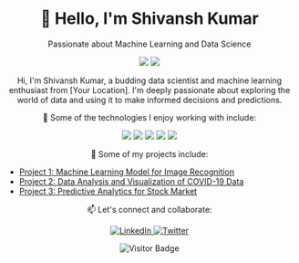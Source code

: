 <!-- Header -->
<h1 align="center">👋 Hello, I'm Shivansh Kumar</h1>
<p align="center">Passionate about Machine Learning and Data Science</p>

<!-- Badges -->
<p align="center">
  <img src="https://img.shields.io/badge/Machine%20Learning-Enthusiast-success?style=flat-square">
  <img src="https://img.shields.io/badge/Data%20Science-Lover-blue?style=flat-square">
</p>

<!-- Introduction -->
<p align="center">
  Hi, I'm Shivansh Kumar, a budding data scientist and machine learning enthusiast from [Your Location]. I'm deeply passionate about exploring the world of data and using it to make informed decisions and predictions.
</p>

<!-- Technologies -->
<p align="center">
  🚀 Some of the technologies I enjoy working with include:
</p>
<p align="center">
  <img src="https://img.shields.io/badge/Python-3776AB?style=for-the-badge&logo=python&logoColor=white">
  <img src="https://img.shields.io/badge/Scikit%20Learn-F7931E?style=for-the-badge&logo=scikit-learn&logoColor=white">
  <img src="https://img.shields.io/badge/TensorFlow-FF6F61?style=for-the-badge&logo=tensorflow&logoColor=white">
  <img src="https://img.shields.io/badge/PyTorch-EE4C2C?style=for-the-badge&logo=pytorch&logoColor=white">
  <img src="https://img.shields.io/badge/Jupyter-F37626?style=for-the-badge&logo=jupyter&logoColor=white">
</p>

<!-- Portfolio -->
<p align="center">
  💼 Some of my projects include:
</p>

- [Project 1: Machine Learning Model for Image Recognition](link_to_project1)
- [Project 2: Data Analysis and Visualization of COVID-19 Data](link_to_project2)
- [Project 3: Predictive Analytics for Stock Market](link_to_project3)

<!-- Let's Connect -->
<p align="center">
  📫 Let's connect and collaborate:
</p>
<p align="center">
  <a href="https://linkedin.com/in/your-profile" target="_blank">
    <img src="https://img.shields.io/badge/LinkedIn-Profile-0077B5?style=for-the-badge&logo=linkedin&logoColor=white" alt="LinkedIn">
  </a>
  <a href="https://twitter.com/your-handle" target="_blank">
    <img src="https://img.shields.io/badge/Twitter-Handle-1DA1F2?style=for-the-badge&logo=twitter&logoColor=white" alt="Twitter">
  </a>
</p>

<!-- Footer -->
<p align="center">
  <img src="https://visitor-badge.glitch.me/badge?page_id=your-username.your-username" alt="Visitor Badge">
</p>
